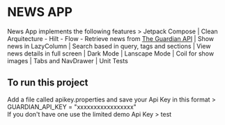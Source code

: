 # NEWS APP 
News App implements the following features > Jetpack Compose | Clean Arquitecture - Hilt - Flow - Retrieve news from [The Guardian API](https://open-platform.theguardian.com/documentation/) | Show news in LazyColumn | Search based in query, tags and sections | View news details in full screen | Dark Mode | Lanscape Mode | Coil for show images | Tabs and NavDrawer | Unit Tests

## To run this project 
Add a file called apikey.properties and save your Api Key in this format > GUARDIAN_API_KEY = "xxxxxxxxxxxxxxxxx"  
If you don't have one use the limited demo Api Key > test
